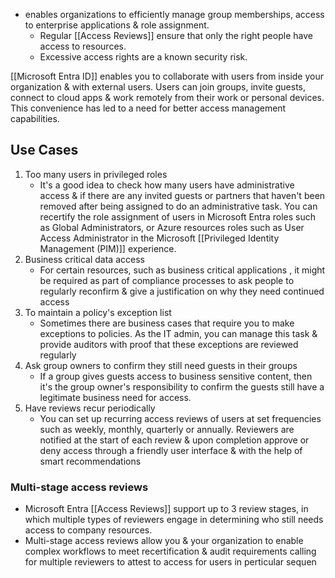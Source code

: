 - enables organizations to efficiently manage group memberships, access to enterprise applications & role assignment. 
	- Regular [[Access Reviews]] ensure that only the right people have access to resources. 
	- Excessive access rights are a known security risk.

[[Microsoft Entra ID]] enables you to collaborate with users from inside your organization & with external users. Users can join groups, invite guests, connect to cloud apps & work remotely from their work or personal devices. This convenience has led to a need for better access management capabilities.
## Use Cases
1. Too many users in privileged roles
	- It's a good idea to check how many users have administrative access & if there are any invited guests or partners that haven't been removed after being assigned to do an administrative task. You can recertify the role assignment of users in Microsoft Entra roles such as Global Administrators, or Azure resources roles such as User Access Administrator in the Microsoft [[Privileged Identity Management (PIM)]] experience.
2. Business critical data access
	- For certain resources, such as business critical applications , it might be required as part of compliance processes to ask people to regularly reconfirm & give a justification on why they need continued access
3. To maintain a policy's exception list
	- Sometimes there are business cases that require you to make exceptions to policies. As the IT admin, you can manage this task & provide auditors with proof that these exceptions are reviewed regularly
4. Ask group owners to confirm they still need guests in their groups
	- If a group gives guests access to business sensitive content, then it's the group owner's responsibility to confirm the guests still have a legitimate business need for access.
5. Have reviews recur periodically
	- You can set up recurring access reviews of users at set frequencies such as weekly, monthly, quarterly or annually. Reviewers are notified at the start of each review & upon completion approve or deny access through a friendly user interface & with the help of smart recommendations
### Multi-stage access reviews
- Microsoft Entra [[Access Reviews]] support up to 3 review stages, in which multiple types of reviewers engage in determining who still needs access to company resources.
- Multi-stage access reviews allow you & your organization to enable complex workflows to meet recertification & audit requirements calling for multiple reviewers to attest to access for users in perticular sequen